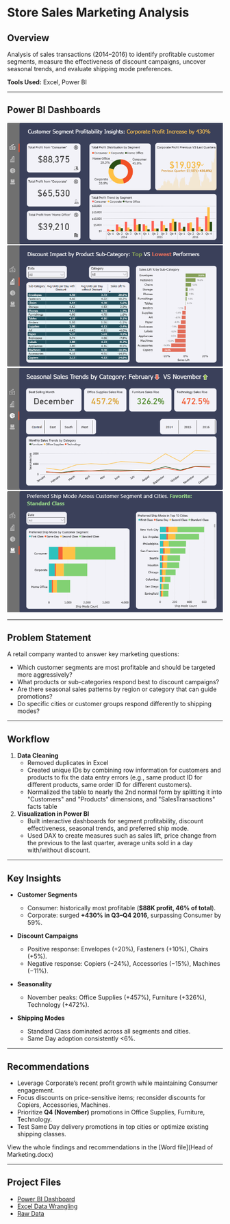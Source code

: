 # Store Sales Marketing Analysis  

## Overview  
Analysis of sales transactions (2014–2016) to identify profitable customer segments, measure the effectiveness of discount campaigns, uncover seasonal trends, and evaluate shipping mode preferences.  

**Tools Used:** Excel, Power BI  

---

## Power BI Dashboards

![Dashboard_1](Power_BI/Screenshots/Dashboard_1.png)
![Dashboard_1](Power_BI/Screenshots/Dashboard_2.png)
![Dashboard_1](Power_BI/Screenshots/Dashboard_3.png)
![Dashboard_1](Power_BI/Screenshots/Dashboard_4.png)

---

## Problem Statement
A retail company wanted to answer key marketing questions:
- Which customer segments are most profitable and should be targeted more aggressively?
- What products or sub-categories respond best to discount campaigns?
- Are there seasonal sales patterns by region or category that can guide promotions?
- Do specific cities or customer groups respond differently to shipping modes?

---

## Workflow
1. **Data Cleaning**
   - Removed duplicates in Excel
   - Created unique IDs by combining row information for customers and products to fix the data entry errors (e.g., same product ID for different products, same order ID for different customers).
   - Normalized the table to nearly the 2nd normal form by splitting it into "Customers" and "Products" dimensions, and "SalesTransactions" facts table  
3. **Visualization in Power BI**  
   - Built interactive dashboards for segment profitability, discount effectiveness, seasonal trends, and preferred ship mode.
   - Used DAX to create measures such as sales lift, price change from the previous to the last quarter, average units sold in a day with/without discount.

---

## Key Insights  

- **Customer Segments**  
  - Consumer: historically most profitable (**$88K profit, 46% of total**).  
  - Corporate: surged **+430% in Q3–Q4 2016**, surpassing Consumer by 59%.  

- **Discount Campaigns**  
  - Positive response: Envelopes (+20%), Fasteners (+10%), Chairs (+5%).  
  - Negative response: Copiers (−24%), Accessories (−15%), Machines (−11%).  

- **Seasonality**  
  - November peaks: Office Supplies (+457%), Furniture (+326%), Technology (+472%).  

- **Shipping Modes**  
  - Standard Class dominated across all segments and cities.  
  - Same Day adoption consistently <6%.  

---

## Recommendations  
- Leverage Corporate’s recent profit growth while maintaining Consumer engagement.  
- Focus discounts on price-sensitive items; reconsider discounts for Copiers, Accessories, Machines.  
- Prioritize **Q4 (November)** promotions in Office Supplies, Furniture, Technology.  
- Test Same Day delivery promotions in top cities or optimize existing shipping classes.

View the whole findings and recommendations in the [Word file](Head of Marketing.docx) 

---

## Project Files  
- [Power BI Dashboard](Power_BI/Power_BI_Report.pbix)
- [Excel Data Wrangling](Excel_Normalization)
- [Raw Data](Raw_Data.csv)
